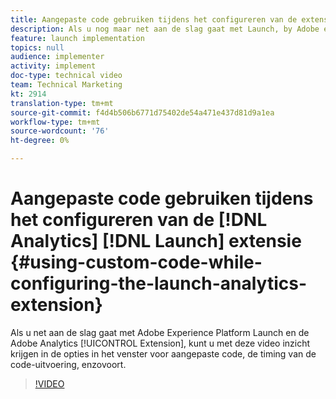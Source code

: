 ```yaml
---
title: Aangepaste code gebruiken tijdens het configureren van de extensie Analytics starten
description: Als u nog maar net aan de slag gaat met Launch, by Adobe en de Adobe Analytics-extensie, kunt u met deze video inzicht krijgen in de opties voor aangepaste codevensters, de timing van de code-uitvoering, enzovoort.
feature: launch implementation
topics: null
audience: implementer
activity: implement
doc-type: technical video
team: Technical Marketing
kt: 2914
translation-type: tm+mt
source-git-commit: f4d4b506b6771d75402de54a471e437d81d9a1ea
workflow-type: tm+mt
source-wordcount: '76'
ht-degree: 0%

---
```



# Aangepaste code gebruiken tijdens het configureren van de [!DNL Analytics] [!DNL Launch] extensie {#using-custom-code-while-configuring-the-launch-analytics-extension}

Als u net aan de slag gaat met Adobe Experience Platform Launch en de Adobe Analytics [!UICONTROL Extension], kunt u met deze video inzicht krijgen in de opties in het venster voor aangepaste code, de timing van de code-uitvoering, enzovoort.

>[!VIDEO](https://video.tv.adobe.com/v/27272/?quality=9)
